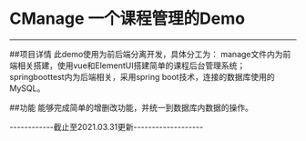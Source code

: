 # CManage 一个课程管理的Demo
-----------------------------------

##项目详情
此demo使用为前后端分离开发，具体分工为：
manage文件内为前端相关搭建，使用vue和ElementUI搭建简单的课程后台管理系统；
springboottest内为后端相关，采用spring boot技术，连接的数据库使用的MySQL。

##功能
能够完成简单的增删改功能，并统一到数据库内数据的操作。

------------截止至2021.03.31更新-------------------
